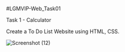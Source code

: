 #LGMVIP-Web_Task01

Task 1 - Calculator

Create a To Do List Website using HTML, CSS.

![Screenshot (12)](https://user-images.githubusercontent.com/90950477/205365155-4303f11d-d594-45cc-9cf0-3e1debe89406.png)

